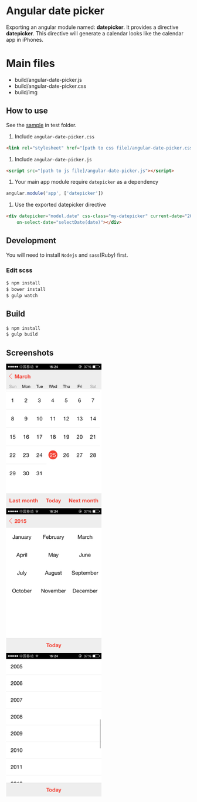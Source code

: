 # Angular date picker

Exporting an angular module named: **datepicker**. It provides a directive **datepicker**. This directive will generate a calendar looks like the calendar app in iPhones.

# Main files

* build/angular-date-picker.js
* build/angular-date-picker.css
* build/img

## How to use

See the [sample](./test/index.html) in test folder.

1. Include `angular-date-picker.css`
```html
<link rel="stylesheet" href="[path to css file]/angular-date-picker.css">
```
1. Include `angular-date-picker.js`
```html
<script src="[path to js file]/angular-date-picker.js"></script>
```
1. Your main app module require `datepicker` as a dependency
```js
angular.module('app', ['datepicker'])
```
1. Use the exported datepicker directive
```html
<div datepicker="model.date" css-class="my-datepicker" current-date="2015-03-23T12:08:44.209Z"
    on-select-date="selectDate(date)"></div>
```

## Development

You will need to install `Nodejs` and `sass`(Ruby) first.

### Edit scss

```sh
$ npm install
$ bower install
$ gulp watch
```

## Build

```sh
$ npm install
$ gulp build
```

## Screenshots

<img src="./doc/screenshot/screenshot_1.PNG" alt="Days view" width="260"> <img src="./doc/screenshot/screenshot_2.PNG" alt="Months view" width="260"> <img src="./doc/screenshot/screenshot_3.PNG" alt="Years view" width="260">
